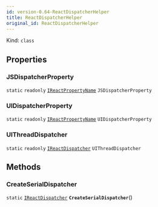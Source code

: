```yaml
---
id: version-0.64-ReactDispatcherHelper
title: ReactDispatcherHelper
original_id: ReactDispatcherHelper
---
```


Kind: `class`



## Properties
### JSDispatcherProperty
`static`   `readonly`  [`IReactPropertyName`](IReactPropertyName) `JSDispatcherProperty`

### UIDispatcherProperty
`static`   `readonly`  [`IReactPropertyName`](IReactPropertyName) `UIDispatcherProperty`

### UIThreadDispatcher
`static`   `readonly`  [`IReactDispatcher`](IReactDispatcher) `UIThreadDispatcher`



## Methods
### CreateSerialDispatcher
`static` [`IReactDispatcher`](IReactDispatcher) **`CreateSerialDispatcher`**()




